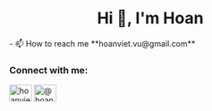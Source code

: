 <h1 align="center">Hi 👋, I'm Hoan</h1>
- 📫 How to reach me **hoanviet.vu@gmail.com**

<p align="left">
<h3 align="left">Connect with me:</h3>
<a href="https://linkedin.com/in/hoanvietvu" target="blank"><img align="center" src="https://cdn.jsdelivr.net/npm/simple-icons@3.0.1/icons/linkedin.svg" alt="hoanvietvu" height="30" width="40" /></a>
<a href="https://medium.com/@hoanw" target="blank"><img align="center" src="https://cdn.jsdelivr.net/npm/simple-icons@3.0.1/icons/medium.svg" alt="@hoanw" height="30" width="40" /></a>
</p>
